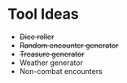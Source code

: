 # Tool Ideas

* ~~Dice roller~~
* ~~Random encounter generator~~
* ~~Treasure generator~~
* Weather generator
* Non-combat encounters
